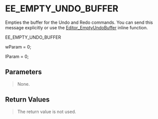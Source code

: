 # EE\_EMPTY\_UNDO\_BUFFER

Empties the buffer for the Undo and Redo commands. You can send this message
explicitly or use the
[Editor\_EmptyUndoBuffer](../macro/editor_emptyundobuffer)
inline function.

EE\_EMPTY\_UNDO\_BUFFER

wParam = 0;

lParam = 0;

## Parameters

> None.

## Return Values

> The return value is not used.
